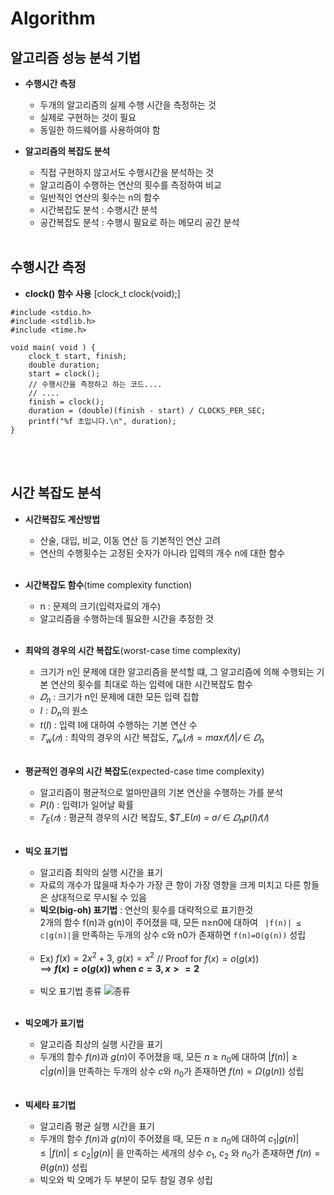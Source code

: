 Algorithm
=======================

## 알고리즘 성능 분석 기법

- **수행시간 측정**
    * 두개의 알고리즘의 실제 수행 시간을 측정하는 것
    * 실제로 구현하는 것이 필요
    * 동일한 하드웨어를 사용하여야 함

- **알고리즘의 복잡도 분석**
    * 직접 구현하지 않고서도 수행시간을 분석하는 것
    * 알고리즘이 수행하는 연산의 횟수를 측정하여 비교
    * 일반적인 연산의 횟수는 n의 함수
    * 시간복잡도 분석 : 수행시간 분석
    * 공간복잡도 분석 : 수행시 필요로 하는 메모리 공간 분석
</br></br>

## 수행시간 측정

- **clock() 함수 사용** [clock_t clock(void);]
```
#include <stdio.h> 
#include <stdlib.h> 
#include <time.h> 

void main( void ) { 
    clock_t start, finish; 
    double duration; 
    start = clock(); 
    // 수행시간을 측정하고 하는 코드.... 
    // .... 
    finish = clock(); 
    duration = (double)(finish - start) / CLOCKS_PER_SEC; 
    printf("%f 초입니다.\n", duration); 
}
```
</br></br>

## 시간 복잡도 분석

- **시간복잡도 계산방법**
    * 산술, 대입, 비교, 이동 연산 등 기본적인 연산 고려
    * 연산의 수행횟수는 고정된 숫자가 아니라 입력의 개수 n에 대한 함수
</br></br>
- **시간복잡도 함수**(time complexity function)
    * n : 문제의 크기(입력자료의 개수)
    * 알고리즘을 수행하는데 필요한 시간을 추정한 것
</br></br>
- **최악의 경우의 시간 복잡도**(worst-case time complexity)
    * 크기가 n인 문제에 대한 알고리즘을 분석할 떄, 그 알고리즘에 의해 수행되는 기본 연산의 횟수를 최대로 하는 입력에 대한 시간복잡도 함수
    * $𝐷_n$ : 크기가 n인 문제에 대한 모든 입력 집합
    * $I : D_n$의 원소
    * $t(I)$ : 입력 I에 대하여 수행하는 기본 연산 수
    * $𝑇_w(𝑛)$ : 최악의 경우의 시간 복잡도, $𝑇_w(𝑛) = max{𝑡(𝐼)|𝐼∈𝐷_n}$</br></br>
    
- **평균적인 경우의 시간 복잡도**(expected-case time complexity)
    * 알고리즘이 평균적으로 얼마만큼의 기본 연산을 수행하는 가를 분석
    * $P(I)$ : 입력I가 일어날 확률
    * $𝑇_E(𝑛)$ : 평균적 경우의 시간 복잡도, $𝑇_E(𝑛) = $σ𝐼∈𝐷_n p(I)𝑡(𝐼)$ </br></br>

- **빅오 표기법**
    * 알고리즘 최악의 실행 시간을 표기
    * 자료의 개수가 많을때 차수가 가장 큰 항이 가장 영향을 크게 미치고 다른 항들은 상대적으로 무시될 수 있음 
    * **빅오(big-oh) 표기법** : 연산의 횟수를 대략적으로 표기한것</br>
        2개의 함수 f(n)과 g(n)이 주어졌을 때, 모든 n≥n0에 대하여 ``` |f(n)| ≤ c|g(n)|```을 만족하는 두개의 상수 c와 n0가 존재하면 ```f(n)=O(g(n))``` 성립</br></br>
    * Ex) $f(x)=2x^2+3$,  $g(x)=x^2$ // Proof for $f(x)=o(g(x))$    
        ==> **$f(x)=o(g(x))$ when $c=3, x>=2$**   </br></br>
    * 빅오 표기법 종류
    ![종류](https://slidesplayer.org/slide/14152271/86/images/41/%EB%B9%85%EC%98%A4+%ED%91%9C%EA%B8%B0%EB%B2%95%EC%9D%98+%EC%A2%85%EB%A5%98+%EC%8B%9C%EA%B0%84%EB%B3%B5%EC%9E%A1%EB%8F%84+n+logn+3+5+nlogn+n.jpg "비교표기법 종류")
</br></br>


- **빅오메가 표기법**
    * 알고리즘 최상의 실행 시간을 표기
    * 두개의 함수 $f(n)$과 $g(n)$이 주어졌을 때, 모든 $n≥n_0$에 대하여 
    $|f(n)| ≥ c|g(n)|$을 만족하는 두개의 상수 $c$와 $n_0$가 존재하면 $f(n)= Ω(g(n))$ 성립
</br></br>

- **빅세타 표기법**
    * 알고리즘 평균 실행 시간을 표기
    * 두개의 함수 $f(n)$과 $g(n)$이 주어졌을 때, 모든 $n≥n_0$에 대하여 $c_1|g(n)| ≤ |f(n)| ≤ c_2|g(n)|$ 을 만족하는 세개의 상수 $c_1$, $c_2$ 와 $n_0$가 존재하면 $f(n)= θ(g(n))$ 성립
    * 빅오와 빅 오메가 두 부분이 모두 참일 경우 성립
